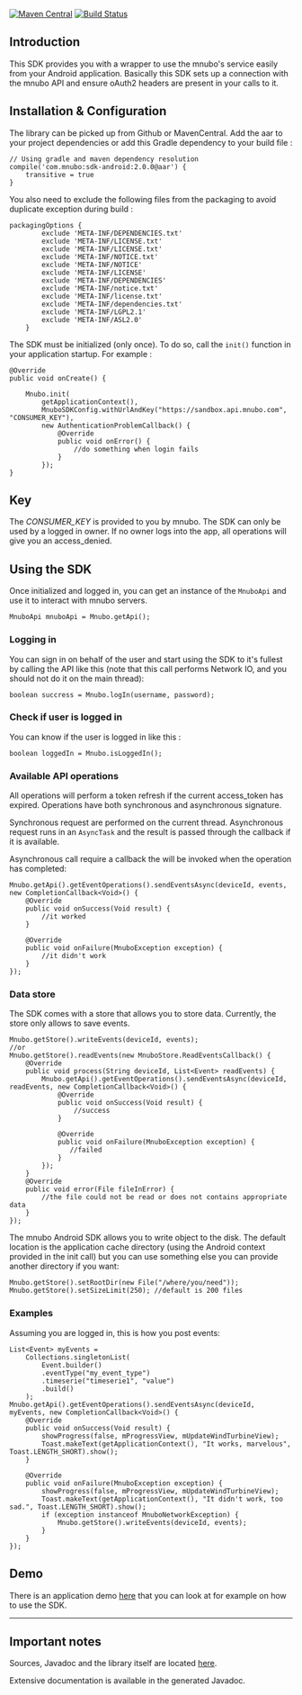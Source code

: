 [![Maven Central](https://maven-badges.herokuapp.com/maven-central/com.mnubo/sdk-android/badge.svg)](https://maven-badges.herokuapp.com/maven-central/com.mnubo/sdk-android)
[![Build Status](https://travis-ci.org/mnubo/mnubo-android-sdk.svg?branch=master)](https://travis-ci.org/mnubo/mnubo-android-sdk)

## Introduction ##

This SDK provides you with a wrapper to use the mnubo's service easily from your Android application.
Basically this SDK sets up a connection with the mnubo API and ensure oAuth2 headers are present in
your calls to it.


## Installation & Configuration ##

The library can be picked up from Github or MavenCentral. Add the aar to your project dependencies
or add this Gradle dependency to your build file :

```
// Using gradle and maven dependency resolution
compile('com.mnubo:sdk-android:2.0.0@aar') {
    transitive = true
}
```

You also need to exclude the following files from the packaging to avoid duplicate exception during
build :
```
packagingOptions {
        exclude 'META-INF/DEPENDENCIES.txt'
        exclude 'META-INF/LICENSE.txt'
        exclude 'META-INF/LICENSE.txt'
        exclude 'META-INF/NOTICE.txt'
        exclude 'META-INF/NOTICE'
        exclude 'META-INF/LICENSE'
        exclude 'META-INF/DEPENDENCIES'
        exclude 'META-INF/notice.txt'
        exclude 'META-INF/license.txt'
        exclude 'META-INF/dependencies.txt'
        exclude 'META-INF/LGPL2.1'
        exclude 'META-INF/ASL2.0'
    }
```

The SDK must be initialized (only once). To do so, call the `init()` function in your application startup. For
example :

```
@Override
public void onCreate() {

    Mnubo.init(
        getApplicationContext(),
        MnuboSDKConfig.withUrlAndKey("https://sandbox.api.mnubo.com", "CONSUMER_KEY"),
        new AuthenticationProblemCallback() {
            @Override
            public void onError() {
                //do something when login fails
            }
        });
}
```

## Key ##
The _CONSUMER\_KEY_ is provided to you by mnubo. The SDK can only be used by a logged in owner. If no
owner logs into the app, all operations will give you an access_denied.

## Using the SDK ##

Once initialized and logged in, you can get an instance of the `MnuboApi` and use it to interact
with mnubo servers.

```
MnuboApi mnuboApi = Mnubo.getApi();
```

### Logging in ###

You can sign in on behalf of the user and start using the SDK to it's fullest by calling the
API like this (note that this call performs Network IO, and you should not do it on the main thread):
```
boolean succress = Mnubo.logIn(username, password);
```
### Check if user is logged in ###

You can know if the user is logged in like this :
```
boolean loggedIn = Mnubo.isLoggedIn();
```

### Available API operations ###
All operations will perform a token refresh if the current access\_token has expired.
Operations have both synchronous and asynchronous signature.

Synchronous request are performed on the current thread. Asynchronous request runs in an `AsyncTask`
and the result is passed through the callback if it is available.

Asynchronous call require a callback the will be invoked when the operation has completed:
```
Mnubo.getApi().getEventOperations().sendEventsAsync(deviceId, events, new CompletionCallback<Void>() {
    @Override
    public void onSuccess(Void result) {
        //it worked
    }

    @Override
    public void onFailure(MnuboException exception) {
        //it didn't work
    }
});
```

### Data store ###
The SDK comes with a store that allows you to store data. Currently, the store only allows to save
events.

```
Mnubo.getStore().writeEvents(deviceId, events);
//or
Mnubo.getStore().readEvents(new MnuboStore.ReadEventsCallback() {
    @Override
    public void process(String deviceId, List<Event> readEvents) {
        Mnubo.getApi().getEventOperations().sendEventsAsync(deviceId, readEvents, new CompletionCallback<Void>() {
            @Override
            public void onSuccess(Void result) {
                //success
            }

            @Override
            public void onFailure(MnuboException exception) {
               //failed
            }
        });
    }
    @Override
    public void error(File fileInError) {
        //the file could not be read or does not contains appropriate data
    }
});
```

The mnubo Android SDK allows you to write object to the disk. The default location is the application
cache directory (using the Android context provided in the init call) but you can use something else
you can provide another directory if you want:
```
Mnubo.getStore().setRootDir(new File("/where/you/need"));
Mnubo.getStore().setSizeLimit(250); //default is 200 files
```

### Examples ###
Assuming you are logged in, this is how you post events:
```
List<Event> myEvents =
    Collections.singletonList(
        Event.builder()
        .eventType("my_event_type")
        .timeserie("timeserie1", "value")
        .build()
    );
Mnubo.getApi().getEventOperations().sendEventsAsync(deviceId, myEvents, new CompletionCallback<Void>() {
    @Override
    public void onSuccess(Void result) {
        showProgress(false, mProgressView, mUpdateWindTurbineView);
        Toast.makeText(getApplicationContext(), "It works, marvelous", Toast.LENGTH_SHORT).show();
    }

    @Override
    public void onFailure(MnuboException exception) {
        showProgress(false, mProgressView, mUpdateWindTurbineView);
        Toast.makeText(getApplicationContext(), "It didn't work, too sad.", Toast.LENGTH_SHORT).show();
        if (exception instanceof MnuboNetworkException) {
            Mnubo.getStore().writeEvents(deviceId, events);
        }
    }
});
```

## Demo ##
There is an application demo [here](demo/) that you can look at for example on
how to use the SDK.

---
## Important notes ##

Sources, Javadoc and the library itself are located
[here](http://search.maven.org/#search|gav|1|g%3A%22com.mnubo%22%20AND%20a%3A%22sdk-android%22).

Extensive documentation is available in the generated Javadoc.